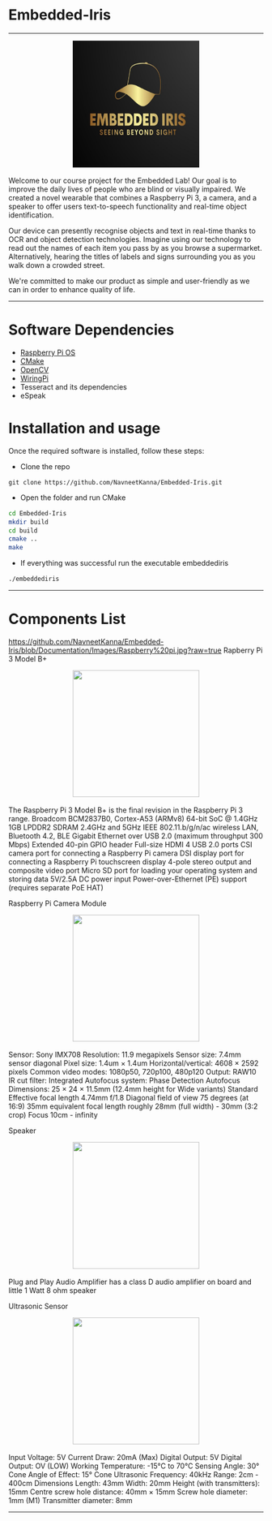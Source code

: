 # Embedded-Iris

---------------------------------------------------------------------------

<p align="center">
<img src="https://github.com/NavneetKanna/Embedded-Iris/blob/Documentation/Images/Logo.jpeg?raw=true" width="250" height="250">
</p>


Welcome to our course project for the Embedded Lab! Our goal is to improve the daily lives of people who are blind or visually impaired. We created a novel wearable that combines a Raspberry Pi 3, a camera, and a speaker to offer users text-to-speech functionality and real-time object identification.

Our device can presently recognise objects and text in real-time thanks to OCR and object detection technologies. Imagine using our technology to read out the names of each item you pass by as you browse a supermarket. Alternatively, hearing the titles of labels and signs surrounding you as you walk down a crowded street.

We're committed to make our product as simple and user-friendly as we can in order to enhance quality of life.


---------------------------------------------------------------------------

# Software Dependencies

- [Raspberry Pi OS](https://www.raspberrypi.com/software/)
- [CMake](https://cmake.org/download/)
- [OpenCV](https://opencv.org/releases/)
- [WiringPi](http://wiringpi.com/download-and-install/)
- Tesseract and its dependencies
- eSpeak


# Installation and usage

Once the required software is installed, follow these steps:

- Clone the repo
```git
git clone https://github.com/NavneetKanna/Embedded-Iris.git
```

- Open the folder and run CMake
```bash
cd Embedded-Iris
mkdir build
cd build
cmake ..
make
```

- If everything was successful run the executable embeddediris 
```bash
./embeddediris
```

---------------------------------------------------------------------------

# Components List


https://github.com/NavneetKanna/Embedded-Iris/blob/Documentation/Images/Raspberry%20pi.jpg?raw=true
Rapberry Pi 3 Model B+

<!-- ![raspberry pi](https://user-images.githubusercontent.com/123874995/226483366-cadbc80d-25ac-475b-89a8-7435614effe1.jpg) -->

<p align="center">
<img src="https://user-images.githubusercontent.com/123874995/226483366-cadbc80d-25ac-475b-89a8-7435614effe1.jpg" width="250" height="250">
</p>
The Raspberry Pi 3 Model B+ is the final revision in the Raspberry Pi 3 range.
Broadcom BCM2837B0, Cortex-A53 (ARMv8)
64-bit SoC @ 1.4GHz
1GB LPDDR2 SDRAM
2.4GHz and 5GHz IEEE 802.11.b/g/n/ac wireless
LAN, Bluetooth 4.2, BLE
Gigabit Ethernet over USB 2.0 (maximum throughput 300 Mbps)
Extended 40-pin GPIO header
Full-size HDMI
4 USB 2.0 ports
CSI camera port for connecting a Raspberry Pi camera
DSI display port for connecting a Raspberry Pi touchscreen display
4-pole stereo output and composite video port
Micro SD port for loading your operating system and storing data
5V/2.5A DC power input
Power-over-Ethernet (PE) support (requires separate PoE HAT)



Raspberry Pi Camera Module


<!--![camera](https://user-images.githubusercontent.com/123874995/226483843-fc016b75-4409-4163-ad12-c366a93adab9.jpg)-->

<p align="center">
<img src="https://user-images.githubusercontent.com/123874995/226483843-fc016b75-4409-4163-ad12-c366a93adab9.jpg" width="250" height="250">
</p>

Sensor: Sony IMX708
Resolution: 11.9 megapixels
Sensor size: 7.4mm sensor diagonal
Pixel size: 1.4um × 1.4um
Horizontal/vertical: 4608 × 2592 pixels
Common video modes: 1080p50, 720p100, 480p120
Output: RAW10
IR cut filter: Integrated
Autofocus system: Phase Detection Autofocus
Dimensions: 25 × 24 × 11.5mm (12.4mm height for Wide variants)
Standard
Effective focal length 4.74mm
f/1.8
Diagonal field of view 75 degrees (at 16:9)
35mm equivalent focal length roughly 28mm (full width) - 30mm (3:2 crop)
Focus 10cm - infinity



Speaker


<!-- ![speaker](https://user-images.githubusercontent.com/123874995/226483982-50e1fff4-3a23-476d-913d-df26029bef34.jpg) -->

<p align="center">
<img src="https://user-images.githubusercontent.com/123874995/226483982-50e1fff4-3a23-476d-913d-df26029bef34.jpg" width="250" height="250">
</p>

Plug and Play Audio Amplifier has a class D audio amplifier on board and little 1 Watt 8 ohm speaker



Ultrasonic Sensor


<!--![sensor](https://user-images.githubusercontent.com/123874995/226484137-40c85848-4b2a-4787-aa1e-1b5fdaeb2950.jpg) -->

<p align="center">
<img src="https://user-images.githubusercontent.com/123874995/226484137-40c85848-4b2a-4787-aa1e-1b5fdaeb2950.jpg" width="250" height="250">
</p>

Input Voltage: 5V
Current Draw: 20mA (Max)
Digital Output: 5V
Digital Output: OV (LOW)
Working Temperature: -15°C to 70°C
Sensing Angle: 30° Cone
Angle of Effect: 15° Cone
Ultrasonic Frequency: 40kHz
Range: 2cm - 400cm
Dimensions
Length: 43mm
Width: 20mm
Height (with transmitters): 15mm
Centre screw hole distance: 40mm × 15mm
Screw hole diameter: 1mm (M1)
Transmitter diameter: 8mm

-----------------------------------------------------------------------------------
